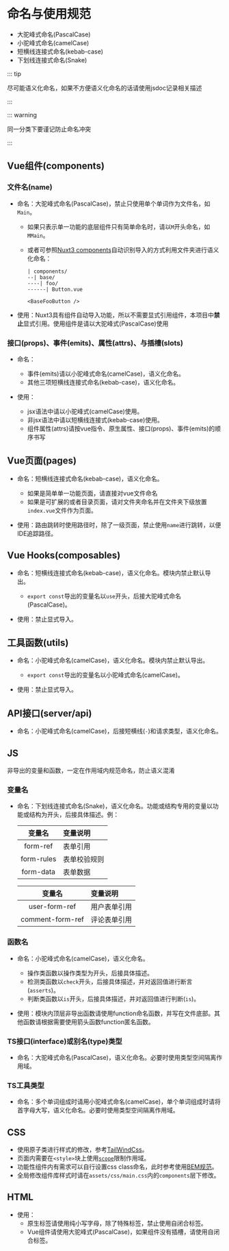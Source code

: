 # 命名与使用规范

- 大驼峰式命名(PascalCase)
- 小驼峰式命名(camelCase)
- 短横线连接式命名(kebab-case)
- 下划线连接式命名(Snake)

::: tip

尽可能语义化命名，如果不方便语义化命名的话请使用jsdoc记录相关描述

:::

::: warning

同一分类下要谨记防止命名冲突

:::

## Vue组件(components)

### 文件名(name)

- 命名：大驼峰式命名(PascalCase)，禁止只使用单个单词作为文件名，如`Main`。
  - 如果只表示单一功能的底层组件只有简单命名时，请以`M`开头命名，如`MMain`。
  - 或者可参照[Nuxt3 components](https://nuxt.com/docs/guide/directory-structure/components#component-names)自动识别导入的方式利用文件夹进行语义化命名：

    ```text
    | components/
    --| base/
    ----| foo/
    ------| Button.vue
    ```

    ```vue
    <BaseFooButton />
    ```

- 使用：Nuxt3具有组件自动导入功能，所以不需要显式引用组件，本项目中**禁止**显式引用。使用组件是请以大驼峰式(PascalCase)使用

### 接口(props)、事件(emits)、属性(attrs)、与插槽(slots)

- 命名：
  - 事件(emits)请以小驼峰式命名(camelCase)，语义化命名。
  - 其他三项短横线连接式命名(kebab-case)，语义化命名。

- 使用：
  - jsx语法中请以小驼峰式(camelCase)使用。
  - 非jsx语法中请以短横线连接式(kebab-case)使用。
  - 组件属性(attrs)请按vue指令、原生属性、接口(props)、事件(emits)的顺序书写

## Vue页面(pages)

- 命名：短横线连接式命名(kebab-case)，语义化命名。
  - 如果是简单单一功能页面，请直接对vue文件命名
  - 如果是可扩展的或者目录页面，请对文件夹命名并在文件夹下级放置`index.vue`文件作为页面。

- 使用：路由跳转时使用路径时，除了一级页面，禁止使用`name`进行跳转，以便IDE追踪路径。

## Vue Hooks(composables)

- 命名：短横线连接式命名(kebab-case)，语义化命名。模块内禁止默认导出。
  - `export const`导出的变量名以`use`开头，后接大驼峰式命名(PascalCase)。

- 使用：禁止显式导入。

## 工具函数(utils)

- 命名：小驼峰式命名(camelCase)，语义化命名。模块内禁止默认导出。
  - `export const`导出的变量名以小驼峰式命名(camelCase)。

- 使用：禁止显式导入。

## API接口(server/api)

- 命名：小驼峰式命名(camelCase)，后接短横线(`-`)和请求类型，语义化命名。

## JS

非导出的变量和函数，一定在作用域内规范命名，防止语义混淆

### 变量名

- 命名：下划线连接式命名(Snake)，语义化命名。功能或结构专用的变量以功能或结构为开头，后接具体描述。例：

  | 变量名 | 变量说明 |
  | :--: | :--- |
  | form-ref | 表单引用 |
  | form-rules | 表单校验规则 |
  | form-data | 表单数据 |

  | 变量名 | 变量说明 |
  | :--: | :--- |
  | user-form-ref | 用户表单引用 |
  | comment-form-ref | 评论表单引用 |

### 函数名

- 命名：小驼峰式命名(camelCase)，语义化命名。
  - 操作类函数以操作类型为开头，后接具体描述。
  - 检测类函数以`check`开头，后接具体描述，并对返回值进行断言(`asserts`)。
  - 判断类函数以`is`开头，后接具体描述，并对返回值进行判断(`is`)。

- 使用：模块内顶层非导出函数请使用function命名函数，并写在文件底部。其他函数请根据需要使用箭头函数function匿名函数。

### TS接口(interface)或别名(type)类型

- 命名：大驼峰式命名(PascalCase)，语义化命名。必要时使用类型空间隔离作用域。

### TS工具类型

- 命名：多个单词组成时请用小驼峰式命名(camelCase)，单个单词组成时请将首字母大写，语义化命名。必要时使用类型空间隔离作用域。

## CSS

- 使用原子类进行样式的修改，参考[TailWindCss](https://www.tailwindcss.cn/docs)。
- 页面内需要在`<style>`块上使用[`scope`](https://cn.vuejs.org/api/sfc-css-features.html#scoped-css)限制作用域。
- 功能性组件内有需求可以自行设置css class命名，此时参考使用[BEM规范](https://bemcss.com)。
- 全局修改组件库样式时请在`assets/css/main.css`内的`components`层下修改。

## HTML

- 使用：
  - 原生标签请使用纯小写字母，除了特殊标签，禁止使用自闭合标签。
  - Vue组件请使用大驼峰式(PascalCase)，如果组件没有插槽，请使用自闭合标签。
